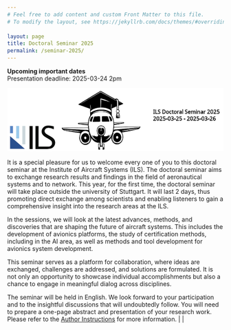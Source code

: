 ```yaml
---
# Feel free to add content and custom Front Matter to this file.
# To modify the layout, see https://jekyllrb.com/docs/themes/#overriding-theme-defaults

layout: page
title: Doctoral Seminar 2025
permalink: /seminar-2025/
---
```


<div class="alert alert-warning">
<strong>Upcoming important dates</strong><br />
Presentation deadline: 2025-03-24 2pm
</div>

![image](../assets/logo_doctoralseminar_2025.png)

It is a special pleasure for us to welcome every one of you to this doctoral seminar at the Institute of Aircraft Systems (ILS). 
The doctoral seminar aims to exchange research results and findings in the field of aeronautical systems and to network. 
This year, for the first time, the doctoral seminar will take place outside the university of Stuttgart.
It will last 2 days, thus promoting direct exchange among scientists and enabling listeners to gain a comprehensive insight into the research areas at the ILS.

In the sessions, we will look at the latest advances, methods, and discoveries that are shaping the future of aircraft systems. This includes the development of avionics platforms, the study of certification methods, including in the AI area, as well as methods and tool development for avionics system development.

This seminar serves as a platform for collaboration, where ideas are exchanged, challenges are addressed, and solutions are formulated. It is not only an opportunity to showcase individual accomplishments but also a chance to engage in meaningful dialog across disciplines.

The seminar will be held in English. 
We look forward to your participation and to the insightful discussions that will undoubtedly follow. 
You will need to prepare a one-page abstract and presentation of your research work. 
Please refer to the [Author Instructions](/seminar-2025/instructions/) for more information.
                                                      |           |

